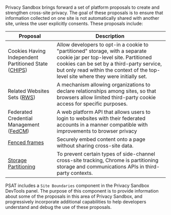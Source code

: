 Privacy Sandbox brings forward a set of platform proposals to create and strengthen cross-site privacy. The goal of these proposals is to ensure that information collected on one site is not automatically shared with another site, unless the user explicitly consents. These proposals include:

| Proposal                                                                                                         | Description                                                                                                                                                                                                                                                 |
| ---------------------------------------------------------------------------------------------------------------- | ----------------------------------------------------------------------------------------------------------------------------------------------------------------------------------------------------------------------------------------------------------- |
| Cookies Having Independent Partitioned State ([CHIPS](https://developers.google.com/privacy-sandbox/3pcd/chips)) | Allow developers to opt-in a cookie to "partitioned" storage, with a separate cookie jar per top-level site. Partitioned cookies can be set by a third-party service, but only read within the context of the top-level site where they were initially set. |
| Related Websites Sets ([RWS](https://developers.google.com/privacy-sandbox/3pcd/related-website-sets))           | A mechanism allowing organizations to declare relationships among sites, so that browsers allow limited third-party cookie access for specific purposes.                                                                                                    |
| Federated Credential Management ([FedCM](https://developers.google.com/privacy-sandbox/3pcd/fedcm))              | A web platform API that allows users to login to websites with their federated accounts in a manner compatible with improvements to browser privacy                                                                                                         |
| [Fenced frames](https://developers.google.com/privacy-sandbox/relevance/fenced-frame)                            | Securely embed content onto a page without sharing cross-site data.                                                                                                                                                                                         |
| [Storage Partitioning](https://developers.google.com/privacy-sandbox/3pcd/storage-partitioning)                  | To prevent certain types of side-channel cross-site tracking, Chrome is partitioning storage and communications APIs in third-party contexts.                                                                                                               |

PSAT includes a `Site Boundaries` component in the Privacy Sandbox DevTools panel. The purpose of this component is to provide information about some of the proposals in this area of Privacy Sandbox, and progressively incorporate additional capabilities to help developers understand and debug the use of these proposals.
